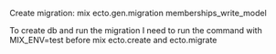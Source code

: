 Create migration: mix ecto.gen.migration memberships_write_model

To create db and run the migration I need to run the command with MIX_ENV=test before mix ecto.create and ecto.migrate
